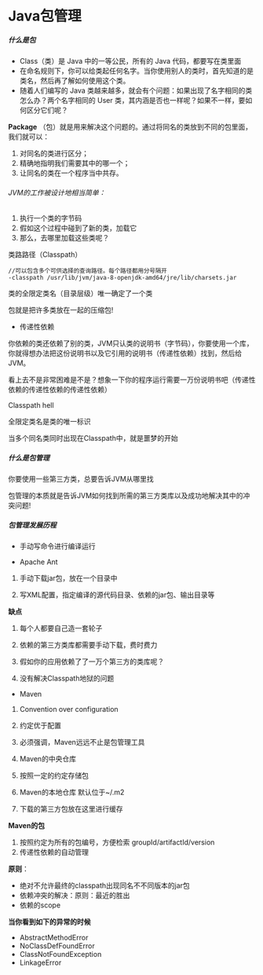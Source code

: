 # Java包管理


<!--more-->

#####  什么是包

* Class（类）是 Java 中的一等公民，所有的 Java 代码，都要写在类里面
* 在命名规则下，你可以给类起任何名字。当你使用别人的类时，首先知道的是类名，然后再了解如何使用这个类。
* 随着人们编写的 Java 类越来越多，就会有个问题：如果出现了名字相同的类怎么办？两个名字相同的 User 类，其内涵是否也一样呢？如果不一样，要如何区分它们呢？

**Package** （包）就是用来解决这个问题的。通过将同名的类放到不同的包里面，我们就可以：

1. 对同名的类进行区分；
2. 精确地指明我们需要其中的哪一个；
3. 让同名的类在一个程序当中共存。 

###### JVM的工作被设计地相当简单：

1. 执行一个类的字节码 
2. 假如这个过程中碰到了新的类，加载它 
3. 那么，去哪里加载这些类呢？

类路路径（Classpath）

```
//可以包含多个可供选择的查询路径。每个路径都用分号隔开
-classpath /usr/lib/jvm/java-8-openjdk-amd64/jre/lib/charsets.jar
```

类的全限定类名（目录层级）唯一确定了一个类

包就是把许多类放在一起的压缩包!

* 传递性依赖

你依赖的类还依赖了别的类，JVM只认类的说明书（字节码），你要使用一个库，你就得想办法把这份说明书以及它引用的说明书（传递性依赖）找到，然后给JVM。

看上去不是非常困难是不是？想象一下你的程序运行需要一万份说明书吧（传递性依赖的传递性依赖的传递性依赖）

Classpath hell 

全限定类名是类的唯一标识 

当多个同名类同时出现在Classpath中，就是噩梦的开始


##### 什么是包管理

你要使用一些第三方类，总要告诉JVM从哪里找

包管理的本质就是告诉JVM如何找到所需的第三方类库以及成功地解决其中的冲突问题!


##### 包管理发展历程

* 手动写命令进行编译运行


* Apache Ant 

1. 手动下载jar包，放在一个目录中 

2. 写XML配置，指定编译的源代码目录、依赖的jar包、输出目录等 

 **缺点** 

1. 每个人都要自己造一套轮子 

2. 依赖的第三方类库都需要手动下载，费时费力 

3. 假如你的应用依赖了了一万个第三方的类库呢？

4. 没有解决Classpath地狱的问题


* Maven 

1. Convention over configuration 

2. 约定优于配置 

3. 必须强调，Maven远远不止是包管理工具 

4. Maven的中央仓库 

5. 按照一定的约定存储包 

6. Maven的本地仓库 默认位于~/.m2 

7. 下载的第三方包放在这里进行缓存


**Maven的包**

1. 按照约定为所有的包编号，方便检索  groupId/artifactId/version 
2. 传递性依赖的自动管理 

**原则**：

* 绝对不允许最终的classpath出现同名不不同版本的jar包 
* 依赖冲突的解决：原则：最近的胜出 
* 依赖的scope 

**当你看到如下的异常的时候**

* AbstractMethodError 
* NoClassDefFoundError 
* ClassNotFoundException 
* LinkageError
